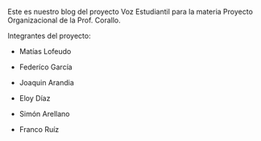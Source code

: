 Este es nuestro blog del proyecto Voz Estudiantil para la materia Proyecto Organizacional de la Prof. Corallo.

Integrantes del proyecto:

- Matías Lofeudo

- Federíco García

- Joaquin Arandia

- Eloy Díaz

- Simón Arellano

- Franco Ruíz
